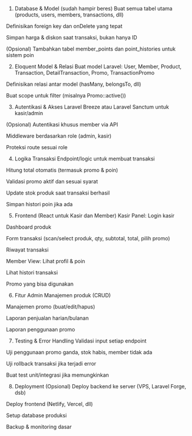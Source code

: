  1. Database & Model (sudah hampir beres)
 Buat semua tabel utama (products, users, members, transactions, dll)

 Definisikan foreign key dan onDelete yang tepat

 Simpan harga & diskon saat transaksi, bukan hanya ID

 (Opsional) Tambahkan tabel member_points dan point_histories untuk sistem poin

2. Eloquent Model & Relasi
 Buat model Laravel: User, Member, Product, Transaction, DetailTransaction, Promo, TransactionPromo

 Definisikan relasi antar model (hasMany, belongsTo, dll)

 Buat scope untuk filter (misalnya Promo::active())

3. Autentikasi & Akses
 Laravel Breeze atau Laravel Sanctum untuk kasir/admin

 (Opsional) Autentikasi khusus member via API

 Middleware berdasarkan role (admin, kasir)

 Proteksi route sesuai role

4. Logika Transaksi
 Endpoint/logic untuk membuat transaksi

 Hitung total otomatis (termasuk promo & poin)

 Validasi promo aktif dan sesuai syarat

 Update stok produk saat transaksi berhasil

 Simpan histori poin jika ada

5. Frontend (React untuk Kasir dan Member)
 Kasir Panel:
 Login kasir

 Dashboard produk

 Form transaksi (scan/select produk, qty, subtotal, total, pilih promo)

 Riwayat transaksi

Member View:
 Lihat profil & poin

 Lihat histori transaksi

 Promo yang bisa digunakan

6. Fitur Admin
 Manajemen produk (CRUD)

 Manajemen promo (buat/edit/hapus)

 Laporan penjualan harian/bulanan

 Laporan penggunaan promo

7. Testing & Error Handling
 Validasi input setiap endpoint

 Uji penggunaan promo ganda, stok habis, member tidak ada

 Uji rollback transaksi jika terjadi error

 Buat test unit/integrasi jika memungkinkan

8. Deployment (Opsional)
 Deploy backend ke server (VPS, Laravel Forge, dsb)

 Deploy frontend (Netlify, Vercel, dll)

 Setup database produksi

 Backup & monitoring dasar